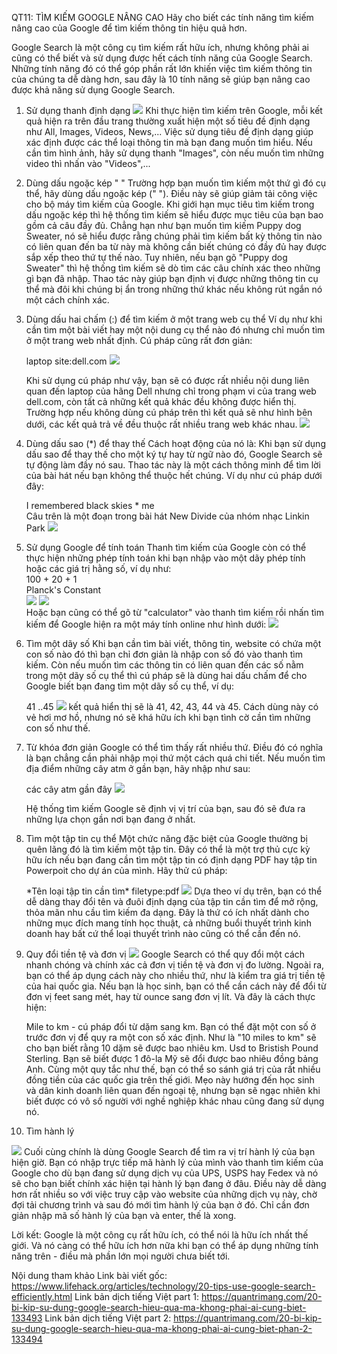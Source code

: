 QT11: TÌM KIẾM GOOGLE NÂNG CAO
Hãy cho biết các tính năng tìm kiếm nâng cao của Google để tìm kiếm thông tin hiệu quả hơn.

Google Search là một công cụ tìm kiếm rất hữu ích, nhưng không phải ai cũng có thể biết và sử dụng được hết cách tính năng của Google Search. Những tính năng đó có thể góp phần rất lớn khiến việc tìm kiếm thông tin của chúng ta dễ dàng hơn, sau đây là 10 tính năng sẽ giúp bạn nâng cao được khả năng sử dụng Google Search.

1. Sử dụng thanh định dạng
![](https://github.com/DienNguyenUIT/CS519.L21.KHCL/blob/main/Pictures/thanh_dinh_dang.PNG)
Khi thực hiện tìm kiếm trên Google, mỗi kết quả hiện ra trên đầu trang thường xuất hiện một số tiêu đề định dạng như All, Images, Videos, News,... Việc sử dụng tiêu đề định dạng giúp xác định được các thể loại thông tin mà bạn đang muốn tìm hiểu. Nếu cần tìm hình ảnh, hãy sử dụng thanh "Images", còn nếu muốn tìm những video thì nhấn vào "Videos",...

2. Dùng dấu ngoặc kép " "
Trường hợp bạn muốn tìm kiếm một thứ gì đó cụ thể, hãy dùng dấu ngoặc kép (" "). Điều này sẽ giúp giảm tải công việc cho bộ máy tìm kiếm của Google. Khi giới hạn mục tiêu tìm kiếm trong dấu ngoặc kép thì hệ thống tìm kiếm sẽ hiểu được mục tiêu của bạn bao gồm cả câu đầy đủ. Chẳng hạn như bạn muốn tìm kiếm Puppy dog Sweater, nó sẽ hiểu được rằng chúng phải tìm kiếm bất kỳ thông tin nào có liên quan đến ba từ này mà không cần biết chúng có đầy đủ hay được sắp xếp theo thứ tự thế nào. Tuy nhiên, nếu bạn gõ "Puppy dog Sweater" thì hệ thống tìm kiếm sẽ dò tìm các câu chính xác theo những gì bạn đã nhập. Thao tác này giúp bạn định vị được những thông tin cụ thể mà đôi khi chúng bị ẩn trong những thứ khác nếu không rút ngắn nó một cách chính xác.

3. Dùng dấu hai chấm (:) để tìm kiếm ở một trang web cụ thể
Ví dụ như khi cần tìm một bài viết hay một nội dung cụ thể nào đó nhưng chỉ muốn tìm ở một trang web nhất định. Cú pháp cũng rất đơn giản:

	laptop site:dell.com
	![](https://github.com/DienNguyenUIT/CS519.L21.KHCL/blob/main/Pictures/site_dell_com.PNG)

	Khi sử dụng cú pháp như vậy, bạn sẽ có được rất nhiều nội dung liên quan đến laptop của hãng Dell nhưng chỉ trong phạm vi của trang web dell.com, còn tất cả những kết quả khác đều không được hiển thị.
	Trường hợp nếu không dùng cú pháp trên thì kết quả sẽ như hình bên dưới, các kết quả trả về đều thuộc rất nhiều trang web khác nhau.
	![](https://github.com/DienNguyenUIT/CS519.L21.KHCL/blob/main/Pictures/site_dell.PNG)

4. Dùng dấu sao (*) để thay thế
Cách hoạt động của nó là: Khi bạn sử dụng dấu sao để thay thế cho một ký tự hay từ ngữ nào đó, Google Search sẽ tự động làm đầy nó sau. Thao tác này là một cách thông minh để tìm lời của bài hát nếu bạn không thể thuộc hết chúng. Ví dụ như cú pháp dưới đây:

	I remembered black skies * me <br>
	Câu trên là một đoạn trong bài hát New Divide của nhóm nhạc Linkin Park
	![](https://github.com/DienNguyenUIT/CS519.L21.KHCL/blob/main/Pictures/dung_dau_sao_de_thay_the.PNG)

5. Sử dụng Google để tính toán
	Thanh tìm kiếm của Google còn có thể thực hiện những phép tính toán khi bạn nhập vào một dãy phép tính hoặc các giá trị hằng số, ví dụ như: <br>
	100 + 20 + 1 <br>
	Planck's Constant <br>
	![](https://github.com/DienNguyenUIT/CS519.L21.KHCL/blob/main/Pictures/calculator_1.PNG) ![](https://github.com/DienNguyenUIT/CS519.L21.KHCL/blob/main/Pictures/planck_constant.PNG) <br>
	Hoặc bạn cũng có thể gõ từ "calculator" vào thanh tìm kiếm rồi nhấn tìm kiếm để Google hiện ra một máy tính online như hình dưới:
	![](https://github.com/DienNguyenUIT/CS519.L21.KHCL/blob/main/Pictures/calculator_2.PNG)

6. Tìm một dãy số
Khi bạn cần tìm bài viết, thông tin, website có chứa một con số nào đó thì bạn chỉ đơn giản là nhập con số đó vào thanh tìm kiếm. Còn nếu muốn tìm các thông tin có liên quan đến các số nằm trong một dãy số cụ thể thì cú pháp sẽ là dùng hai dấu chấm để cho Google biết bạn đang tìm một dãy số cụ thể, ví dụ:

	41 ..45
	![](https://github.com/DienNguyenUIT/CS519.L21.KHCL/blob/main/Pictures/tim_mot_day_so.PNG)
	kết quả hiển thị sẽ là 41, 42, 43, 44 và 45. Cách dùng này có vẻ hơi mơ hồ, nhưng nó sẽ khá hữu ích khi bạn tình cờ cần tìm những con số như thế.

7. Từ khóa đơn giản
Google có thể tìm thấy rất nhiều thứ. Điều đó có nghĩa là bạn chẳng cần phải nhập mọi thứ một cách quá chi tiết. Nếu muốn tìm địa điểm những cây atm ở gần bạn, hãy nhập như sau:

	các cây atm gần đây
	![](https://github.com/DienNguyenUIT/CS519.L21.KHCL/blob/main/Pictures/cac_cay_atm_gan_day.PNG)

	Hệ thống tìm kiếm Google sẽ định vị vị trí của bạn, sau đó sẽ đưa ra những lựa chọn gần nơi bạn đang ở nhất.

8. Tìm một tập tin cụ thể
Một chức năng đặc biệt của Google thường bị quên lãng đó là tìm kiếm một tập tin. Đây có thể là một trợ thủ cực kỳ hữu ích nếu bạn đang cần tìm một tập tin có định dạng PDF hay tập tin Powerpoit cho dự án của mình. Hãy thử cú pháp:

	\*Tên loại tập tin cần tìm\* filetype:pdf
	![](https://github.com/DienNguyenUIT/CS519.L21.KHCL/blob/main/Pictures/tim_mot_tap_tin_cu_the.PNG)
	Dựa theo ví dụ trên, bạn có thể dễ dàng thay đổi tên và đuôi định dạng của tập tin cần tìm để mở rộng, thỏa mãn nhu cầu tìm kiếm đa dạng. Đây là thứ có ích nhất dành cho những mục đích mang tính học thuật, cả những buổi thuyết trình kinh doanh hay bất cứ thể loại thuyết trình nào cũng có thể cần đến nó.

9. Quy đổi tiền tệ và đơn vị
	![](https://github.com/DienNguyenUIT/CS519.L21.KHCL/blob/main/Pictures/quy_doi_tien_te.PNG)
	Google Search có thể quy đổi một cách nhanh chóng và chính xác cả đơn vị tiền tệ và đơn vị đo lường. Ngoài ra, bạn có thể áp dụng cách này cho nhiều thứ, như là kiểm tra giá trị tiền tệ của hai quốc gia. Nếu bạn là học sinh, bạn có thể cần cách này để đổi từ đơn vị feet sang mét, hay từ ounce sang đơn vị lít. Và đây là cách thực hiện:

	Mile to km - cú pháp đổi từ dặm sang km. Bạn có thể đặt một con số ở trước đơn vị để quy ra một con số xác định. Như là "10 miles to km" sẽ cho bạn biết rằng 10 dặm sẽ được bao nhiêu km.
	Usd to Bristish Pound Sterling. Bạn sẽ biết được 1 đô-la Mỹ sẽ đổi được bao nhiêu đồng bảng Anh. Cùng một quy tắc như thế, bạn có thể so sánh giá trị của rất nhiều đồng tiền của các quốc gia trên thế giới.
	Mẹo này hướng đến học sinh và dân kinh doanh liên quan đến ngoại tệ, nhưng bạn sẽ ngạc nhiên khi biết được có vô số người với nghề nghiệp khác nhau cũng đang sử dụng nó.

10. Tìm hành lý

![](https://github.com/DienNguyenUIT/CS519.L21.KHCL/blob/main/Pictures/tim_hanh_ly.jpg)
Cuối cùng chính là dùng Google Search để tìm ra vị trí hành lý của bạn hiện giờ. Bạn có nhập trực tiếp mã hành lý của mình vào thanh tìm kiếm của Google cho dù bạn đang sử dụng dịch vụ của UPS, USPS hay Fedex và nó sẽ cho bạn biết chính xác hiện tại hành lý bạn đang ở đâu. Điều này dễ dàng hơn rất nhiều so với việc truy cập vào website của những dịch vụ này, chờ đợi tải chương trình và sau đó mới tìm hành lý của bạn ở đó. Chỉ cần đơn giản nhập mã số hành lý của bạn và enter, thế là xong.

Lời kết:
Google là một công cụ rất hữu ích, có thể nói là hữu ích nhất thế giới. Và nó càng có thể hữu ích hơn nữa khi bạn có thể áp dụng những tính năng trên - điều mà phần lớn mọi người chưa biết tới.

Nội dung tham khảo
Link bài viết gốc:
https://www.lifehack.org/articles/technology/20-tips-use-google-search-efficiently.html
Link bản dịch tiếng Việt part 1:
https://quantrimang.com/20-bi-kip-su-dung-google-search-hieu-qua-ma-khong-phai-ai-cung-biet-133493
Link bản dịch tiếng Việt part 2:
https://quantrimang.com/20-bi-kip-su-dung-google-search-hieu-qua-ma-khong-phai-ai-cung-biet-phan-2-133494
